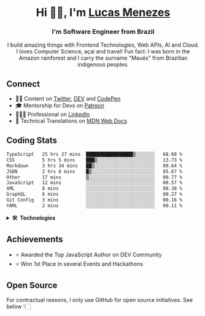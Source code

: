 <h1 align="center">Hi 👋🏻, I'm <a href="https://lucasm.dev">Lucas Menezes</a></h1>
<h3 align="center">I'm Software Engineer from Brazil</h3>
<p align="center">I build amazing things with Frontend Technologies, Web APIs, AI and Cloud. I loves Computer Science, açaí and travel! Fun fact: I was born in the Amazon rainforest and I carry the surname "Maués" from Brazilian indigenous peoples.</p>

## Connect

- ✍🏻 Content on [Twitter](https://twitter.com/lucasmezs), [DEV](https://dev.to/lucasm) and [CodePen](https://codepen.io/lucasm)
- 🎓 Mentorship for Devs on [Patreon](https://patreon.com/lucasm)
- 👨🏼‍💻 Professional on [LinkedIn](https://linkedin.com/in/lucasmezs)
- 📜 Technical Translations on [MDN Web Docs](https://github.com/mdn/) 


## Coding Stats

<!--START_SECTION:waka-->

```txt
TypeScript   25 hrs 27 mins  █████████████████▒░░░░░░░   68.68 %
CSS          5 hrs 5 mins    ███▒░░░░░░░░░░░░░░░░░░░░░   13.73 %
Markdown     3 hrs 34 mins   ██▒░░░░░░░░░░░░░░░░░░░░░░   09.64 %
JSON         2 hrs 6 mins    █▒░░░░░░░░░░░░░░░░░░░░░░░   05.67 %
Other        17 mins         ▒░░░░░░░░░░░░░░░░░░░░░░░░   00.77 %
JavaScript   12 mins         ░░░░░░░░░░░░░░░░░░░░░░░░░   00.57 %
XML          8 mins          ░░░░░░░░░░░░░░░░░░░░░░░░░   00.38 %
GraphQL      6 mins          ░░░░░░░░░░░░░░░░░░░░░░░░░   00.27 %
Git Config   3 mins          ░░░░░░░░░░░░░░░░░░░░░░░░░   00.16 %
YAML         2 mins          ░░░░░░░░░░░░░░░░░░░░░░░░░   00.11 %
```

<!--END_SECTION:waka-->

<details>
<summary><strong>🛠️&nbsp;&nbsp;Technologies</strong></summary>
</br>
  
[![typescript](https://skillicons.dev/icons?i=typescript)](https://typescriptlang.org/)
[![react](https://skillicons.dev/icons?i=react)](https://react.dev)
[![css](https://skillicons.dev/icons?i=css)](https://developer.mozilla.org/docs/Web/CSS)
[![webpack](https://skillicons.dev/icons?i=webpack)](https://webpack.js.org/)
[![sass](https://skillicons.dev/icons?i=sass)](https://sass-lang.com/)
[![html](https://skillicons.dev/icons?i=html)](https://developer.mozilla.org/docs/Web/HTML)
[![javascript](https://skillicons.dev/icons?i=javascript)](https://developer.mozilla.org/docs/Web/JavaScript)
[![graphql](https://skillicons.dev/icons?i=graphql)](https://graphql.org/)
[![docker](https://skillicons.dev/icons?i=docker)](https://docker.com/)
[![git](https://skillicons.dev/icons?i=git)](https://git-scm.com/)
[![nodejs](https://skillicons.dev/icons?i=nodejs)](https://nodejs.org)
[![vue](https://skillicons.dev/icons?i=vue)](https://vuejs.org/)
[![c](https://skillicons.dev/icons?i=c)](https://w3schools.com/c/)
[![nextjs](https://skillicons.dev/icons?i=nextjs)](https://nextjs.org/)
[![wordpress](https://skillicons.dev/icons?i=wordpress)](https://wordpress.org/)
[![postgresql](https://skillicons.dev/icons?i=postgresql)](https://postgresql.org/)
[![aws](https://skillicons.dev/icons?i=aws)](https://aws.amazon.com/)
[![azure](https://skillicons.dev/icons?i=azure)](https://azure.microsoft.com/)
[![gcp](https://skillicons.dev/icons?i=gcp)](https://cloud.google.com/)
[![nginx](https://skillicons.dev/icons?i=nginx)](https://nginx.com/)
[![angular](https://skillicons.dev/icons?i=angular)](https://angular.io/)
[![styledcomponents](https://skillicons.dev/icons?i=styledcomponents)](https://styled-components.com/)
[![svg](https://skillicons.dev/icons?i=svg)](https://developer.mozilla.org/docs/Web/SVG)
[![vscode](https://skillicons.dev/icons?i=vscode)](https://code.visualstudio.com/)
[![vim](https://skillicons.dev/icons?i=vim)](https://neovim.io/)
[![linux](https://skillicons.dev/icons?i=linux)](https://distrochooser.de/)
[![openstack](https://skillicons.dev/icons?i=openstack)](https://openstack.org/)
[![grafana](https://skillicons.dev/icons?i=grafana)](https://grafana.com/)


</details>

## Achievements

- ⭐️ Awarded the Top JavaScript Author on DEV Community
- ⭐️ Won 1st Place in several Events and Hackathons

## Open Source

For contractual reasons, I only use GitHub for open source initiatives. See below 👇🏻
